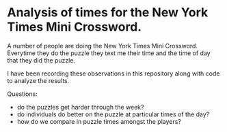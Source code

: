 # Analysis of times for the New York Times Mini Crossword.

A number of people are doing the New York Times Mini Crossword.
Everytime they do the puzzle they text me their time and the
time of day that they did the puzzle.

I have been recording these observations in this repository along
with code to analyze the results.

Questions:
 - do the puzzles get harder through the week?
 - do individuals do better on the puzzle at particular times of the day?
 - how do we compare in puzzle times amongst the players?

